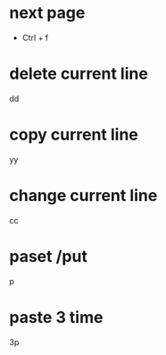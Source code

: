 




# next page
 + Ctrl + f


# delete current line
dd

# copy current line
yy

# change current line
cc

# paset /put
p

# paste 3 time
3p


